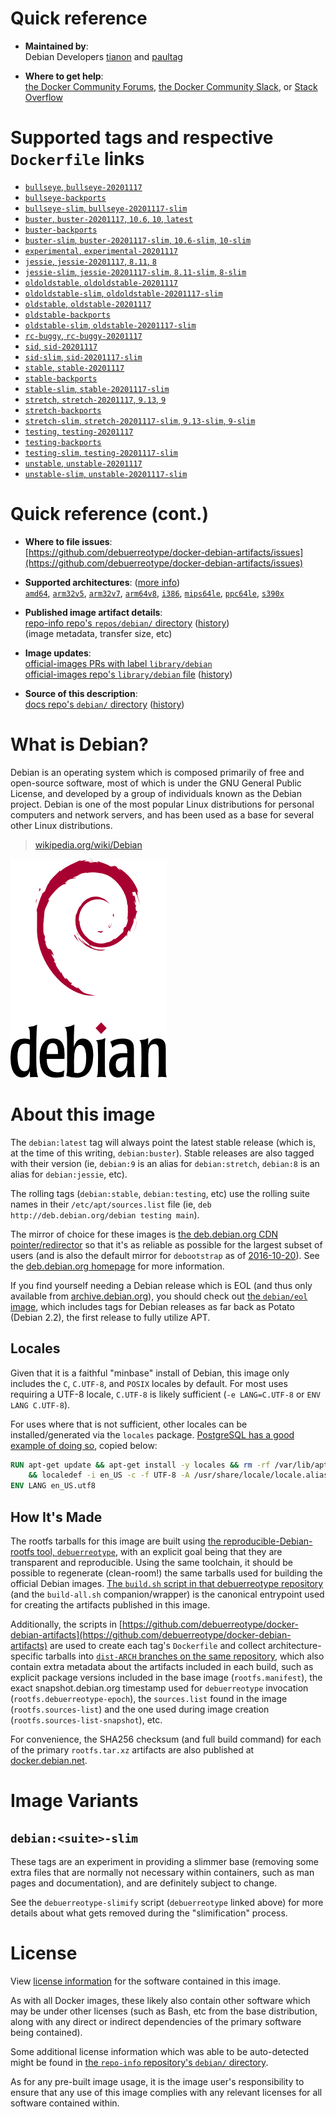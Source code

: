<!--

********************************************************************************

WARNING:

    DO NOT EDIT "debian/README.md"

    IT IS AUTO-GENERATED

    (from the other files in "debian/" combined with a set of templates)

********************************************************************************

-->

# Quick reference

-	**Maintained by**:  
	Debian Developers [tianon](https://qa.debian.org/developer.php?login=tianon) and [paultag](https://qa.debian.org/developer.php?login=paultag)

-	**Where to get help**:  
	[the Docker Community Forums](https://forums.docker.com/), [the Docker Community Slack](https://dockr.ly/slack), or [Stack Overflow](https://stackoverflow.com/search?tab=newest&q=docker)

# Supported tags and respective `Dockerfile` links

-	[`bullseye`, `bullseye-20201117`](https://github.com/debuerreotype/docker-debian-artifacts/blob/794e462d2825fb1ebb3d54ff5c93dd401cf28b9a/bullseye/Dockerfile)
-	[`bullseye-backports`](https://github.com/debuerreotype/docker-debian-artifacts/blob/794e462d2825fb1ebb3d54ff5c93dd401cf28b9a/bullseye/backports/Dockerfile)
-	[`bullseye-slim`, `bullseye-20201117-slim`](https://github.com/debuerreotype/docker-debian-artifacts/blob/794e462d2825fb1ebb3d54ff5c93dd401cf28b9a/bullseye/slim/Dockerfile)
-	[`buster`, `buster-20201117`, `10.6`, `10`, `latest`](https://github.com/debuerreotype/docker-debian-artifacts/blob/794e462d2825fb1ebb3d54ff5c93dd401cf28b9a/buster/Dockerfile)
-	[`buster-backports`](https://github.com/debuerreotype/docker-debian-artifacts/blob/794e462d2825fb1ebb3d54ff5c93dd401cf28b9a/buster/backports/Dockerfile)
-	[`buster-slim`, `buster-20201117-slim`, `10.6-slim`, `10-slim`](https://github.com/debuerreotype/docker-debian-artifacts/blob/794e462d2825fb1ebb3d54ff5c93dd401cf28b9a/buster/slim/Dockerfile)
-	[`experimental`, `experimental-20201117`](https://github.com/debuerreotype/docker-debian-artifacts/blob/794e462d2825fb1ebb3d54ff5c93dd401cf28b9a/experimental/Dockerfile)
-	[`jessie`, `jessie-20201117`, `8.11`, `8`](https://github.com/debuerreotype/docker-debian-artifacts/blob/794e462d2825fb1ebb3d54ff5c93dd401cf28b9a/jessie/Dockerfile)
-	[`jessie-slim`, `jessie-20201117-slim`, `8.11-slim`, `8-slim`](https://github.com/debuerreotype/docker-debian-artifacts/blob/794e462d2825fb1ebb3d54ff5c93dd401cf28b9a/jessie/slim/Dockerfile)
-	[`oldoldstable`, `oldoldstable-20201117`](https://github.com/debuerreotype/docker-debian-artifacts/blob/794e462d2825fb1ebb3d54ff5c93dd401cf28b9a/oldoldstable/Dockerfile)
-	[`oldoldstable-slim`, `oldoldstable-20201117-slim`](https://github.com/debuerreotype/docker-debian-artifacts/blob/794e462d2825fb1ebb3d54ff5c93dd401cf28b9a/oldoldstable/slim/Dockerfile)
-	[`oldstable`, `oldstable-20201117`](https://github.com/debuerreotype/docker-debian-artifacts/blob/794e462d2825fb1ebb3d54ff5c93dd401cf28b9a/oldstable/Dockerfile)
-	[`oldstable-backports`](https://github.com/debuerreotype/docker-debian-artifacts/blob/794e462d2825fb1ebb3d54ff5c93dd401cf28b9a/oldstable/backports/Dockerfile)
-	[`oldstable-slim`, `oldstable-20201117-slim`](https://github.com/debuerreotype/docker-debian-artifacts/blob/794e462d2825fb1ebb3d54ff5c93dd401cf28b9a/oldstable/slim/Dockerfile)
-	[`rc-buggy`, `rc-buggy-20201117`](https://github.com/debuerreotype/docker-debian-artifacts/blob/794e462d2825fb1ebb3d54ff5c93dd401cf28b9a/rc-buggy/Dockerfile)
-	[`sid`, `sid-20201117`](https://github.com/debuerreotype/docker-debian-artifacts/blob/794e462d2825fb1ebb3d54ff5c93dd401cf28b9a/sid/Dockerfile)
-	[`sid-slim`, `sid-20201117-slim`](https://github.com/debuerreotype/docker-debian-artifacts/blob/794e462d2825fb1ebb3d54ff5c93dd401cf28b9a/sid/slim/Dockerfile)
-	[`stable`, `stable-20201117`](https://github.com/debuerreotype/docker-debian-artifacts/blob/794e462d2825fb1ebb3d54ff5c93dd401cf28b9a/stable/Dockerfile)
-	[`stable-backports`](https://github.com/debuerreotype/docker-debian-artifacts/blob/794e462d2825fb1ebb3d54ff5c93dd401cf28b9a/stable/backports/Dockerfile)
-	[`stable-slim`, `stable-20201117-slim`](https://github.com/debuerreotype/docker-debian-artifacts/blob/794e462d2825fb1ebb3d54ff5c93dd401cf28b9a/stable/slim/Dockerfile)
-	[`stretch`, `stretch-20201117`, `9.13`, `9`](https://github.com/debuerreotype/docker-debian-artifacts/blob/794e462d2825fb1ebb3d54ff5c93dd401cf28b9a/stretch/Dockerfile)
-	[`stretch-backports`](https://github.com/debuerreotype/docker-debian-artifacts/blob/794e462d2825fb1ebb3d54ff5c93dd401cf28b9a/stretch/backports/Dockerfile)
-	[`stretch-slim`, `stretch-20201117-slim`, `9.13-slim`, `9-slim`](https://github.com/debuerreotype/docker-debian-artifacts/blob/794e462d2825fb1ebb3d54ff5c93dd401cf28b9a/stretch/slim/Dockerfile)
-	[`testing`, `testing-20201117`](https://github.com/debuerreotype/docker-debian-artifacts/blob/794e462d2825fb1ebb3d54ff5c93dd401cf28b9a/testing/Dockerfile)
-	[`testing-backports`](https://github.com/debuerreotype/docker-debian-artifacts/blob/794e462d2825fb1ebb3d54ff5c93dd401cf28b9a/testing/backports/Dockerfile)
-	[`testing-slim`, `testing-20201117-slim`](https://github.com/debuerreotype/docker-debian-artifacts/blob/794e462d2825fb1ebb3d54ff5c93dd401cf28b9a/testing/slim/Dockerfile)
-	[`unstable`, `unstable-20201117`](https://github.com/debuerreotype/docker-debian-artifacts/blob/794e462d2825fb1ebb3d54ff5c93dd401cf28b9a/unstable/Dockerfile)
-	[`unstable-slim`, `unstable-20201117-slim`](https://github.com/debuerreotype/docker-debian-artifacts/blob/794e462d2825fb1ebb3d54ff5c93dd401cf28b9a/unstable/slim/Dockerfile)

# Quick reference (cont.)

-	**Where to file issues**:  
	[https://github.com/debuerreotype/docker-debian-artifacts/issues](https://github.com/debuerreotype/docker-debian-artifacts/issues)

-	**Supported architectures**: ([more info](https://github.com/docker-library/official-images#architectures-other-than-amd64))  
	[`amd64`](https://hub.docker.com/r/amd64/debian/), [`arm32v5`](https://hub.docker.com/r/arm32v5/debian/), [`arm32v7`](https://hub.docker.com/r/arm32v7/debian/), [`arm64v8`](https://hub.docker.com/r/arm64v8/debian/), [`i386`](https://hub.docker.com/r/i386/debian/), [`mips64le`](https://hub.docker.com/r/mips64le/debian/), [`ppc64le`](https://hub.docker.com/r/ppc64le/debian/), [`s390x`](https://hub.docker.com/r/s390x/debian/)

-	**Published image artifact details**:  
	[repo-info repo's `repos/debian/` directory](https://github.com/docker-library/repo-info/blob/master/repos/debian) ([history](https://github.com/docker-library/repo-info/commits/master/repos/debian))  
	(image metadata, transfer size, etc)

-	**Image updates**:  
	[official-images PRs with label `library/debian`](https://github.com/docker-library/official-images/pulls?q=label%3Alibrary%2Fdebian)  
	[official-images repo's `library/debian` file](https://github.com/docker-library/official-images/blob/master/library/debian) ([history](https://github.com/docker-library/official-images/commits/master/library/debian))

-	**Source of this description**:  
	[docs repo's `debian/` directory](https://github.com/docker-library/docs/tree/master/debian) ([history](https://github.com/docker-library/docs/commits/master/debian))

# What is Debian?

Debian is an operating system which is composed primarily of free and open-source software, most of which is under the GNU General Public License, and developed by a group of individuals known as the Debian project. Debian is one of the most popular Linux distributions for personal computers and network servers, and has been used as a base for several other Linux distributions.

> [wikipedia.org/wiki/Debian](https://en.wikipedia.org/wiki/Debian)

![logo](https://raw.githubusercontent.com/docker-library/docs/b449be7df57e9ed9086bb5821bfb5d6cdc5d67a4/debian/logo.png)

# About this image

The `debian:latest` tag will always point the latest stable release (which is, at the time of this writing, `debian:buster`). Stable releases are also tagged with their version (ie, `debian:9` is an alias for `debian:stretch`, `debian:8` is an alias for `debian:jessie`, etc).

The rolling tags (`debian:stable`, `debian:testing`, etc) use the rolling suite names in their `/etc/apt/sources.list` file (ie, `deb http://deb.debian.org/debian testing main`).

The mirror of choice for these images is [the deb.debian.org CDN pointer/redirector](https://deb.debian.org) so that it's as reliable as possible for the largest subset of users (and is also the default mirror for `debootstrap` as of [2016-10-20](https://anonscm.debian.org/cgit/d-i/debootstrap.git/commit/?id=9e8bc60ad1ccf3a25ce7890526b70059f3e770de)). See the [deb.debian.org homepage](https://deb.debian.org) for more information.

If you find yourself needing a Debian release which is EOL (and thus only available from [archive.debian.org](http://archive.debian.org)), you should check out [the `debian/eol` image](https://hub.docker.com/r/debian/eol/), which includes tags for Debian releases as far back as Potato (Debian 2.2), the first release to fully utilize APT.

## Locales

Given that it is a faithful "minbase" install of Debian, this image only includes the `C`, `C.UTF-8`, and `POSIX` locales by default. For most uses requiring a UTF-8 locale, `C.UTF-8` is likely sufficient (`-e LANG=C.UTF-8` or `ENV LANG C.UTF-8`).

For uses where that is not sufficient, other locales can be installed/generated via the `locales` package. [PostgreSQL has a good example of doing so](https://github.com/docker-library/postgres/blob/69bc540ecfffecce72d49fa7e4a46680350037f9/9.6/Dockerfile#L21-L24), copied below:

```dockerfile
RUN apt-get update && apt-get install -y locales && rm -rf /var/lib/apt/lists/* \
	&& localedef -i en_US -c -f UTF-8 -A /usr/share/locale/locale.alias en_US.UTF-8
ENV LANG en_US.utf8
```

## How It's Made

The rootfs tarballs for this image are built using [the reproducible-Debian-rootfs tool, `debuerreotype`](https://github.com/debuerreotype/debuerreotype), with an explicit goal being that they are transparent and reproducible. Using the same toolchain, it should be possible to regenerate (clean-room!) the same tarballs used for building the official Debian images. [The `build.sh` script in that debuerreotype repository](https://github.com/debuerreotype/debuerreotype/blob/master/build.sh) (and the `build-all.sh` companion/wrapper) is the canonical entrypoint used for creating the artifacts published in this image.

Additionally, the scripts in [https://github.com/debuerreotype/docker-debian-artifacts](https://github.com/debuerreotype/docker-debian-artifacts) are used to create each tag's `Dockerfile` and collect architecture-specific tarballs into [`dist-ARCH` branches on the same repository](https://github.com/debuerreotype/docker-debian-artifacts/branches), which also contain extra metadata about the artifacts included in each build, such as explicit package versions included in the base image (`rootfs.manifest`), the exact snapshot.debian.org timestamp used for `debuerreotype` invocation (`rootfs.debuerreotype-epoch`), the `sources.list` found in the image (`rootfs.sources-list`) and the one used during image creation (`rootfs.sources-list-snapshot`), etc.

For convenience, the SHA256 checksum (and full build command) for each of the primary `rootfs.tar.xz` artifacts are also published at [docker.debian.net](https://docker.debian.net/).

# Image Variants

## `debian:<suite>-slim`

These tags are an experiment in providing a slimmer base (removing some extra files that are normally not necessary within containers, such as man pages and documentation), and are definitely subject to change.

See the `debuerreotype-slimify` script (`debuerreotype` linked above) for more details about what gets removed during the "slimification" process.

# License

View [license information](https://www.debian.org/social_contract#guidelines) for the software contained in this image.

As with all Docker images, these likely also contain other software which may be under other licenses (such as Bash, etc from the base distribution, along with any direct or indirect dependencies of the primary software being contained).

Some additional license information which was able to be auto-detected might be found in [the `repo-info` repository's `debian/` directory](https://github.com/docker-library/repo-info/tree/master/repos/debian).

As for any pre-built image usage, it is the image user's responsibility to ensure that any use of this image complies with any relevant licenses for all software contained within.
